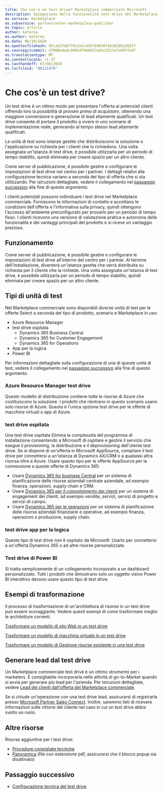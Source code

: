 ```yaml
---
title: Che cos'è un test drive? Marketplace commerciale Microsoft
description: Spiegazione della funzionalità test drive del Marketplace
ms.service: marketplace
ms.subservice: partnercenter-marketplace-publisher
ms.topic: article
author: keferna
ms.author: keferna
ms.date: 06/19/2020
ms.openlocfilehash: 95ca527d8f7912e2c455f94036fe61828b220257
ms.sourcegitcommit: d7008edadc9993df960817ad4c5521efa69ffa9f
ms.translationtype: MT
ms.contentlocale: it-IT
ms.lasthandoff: 07/08/2020
ms.locfileid: "86121470"
---
```

# <a name="what-is-a-test-drive"></a>Che cos'è un test drive?

Un test drive è un ottimo modo per presentare l'offerta ai potenziali clienti offrendo loro la possibilità di *provare prima di acquistare*, ottenendo una maggiore conversione e generazione di lead altamente qualificati. Un test drive consente di portare il prodotto a vivere in uno scenario di implementazione reale, generando al tempo stesso lead altamente qualificati.

Le unità di test sono istanze gestite che distribuiscono la soluzione o l'applicazione su richiesta per i clienti che lo richiedono. Una volta assegnata un'istanza di test drive, è possibile utilizzarla per un periodo di tempo stabilito, quindi eliminata per creare spazio per un altro cliente.

Come server di pubblicazione, è possibile gestire e configurare le impostazioni di test drive nel centro per i partner. I dettagli relativi alla configurazione tecnica variano a seconda del tipo di offerta che si sta utilizzando. Per istruzioni dettagliate, vedere il collegamento nel [passaggio successivo](#next-step) alla fine di questo argomento.

I clienti potenziali possono individuare i test drive nel Marketplace commerciale. Forniscono le informazioni di contatto e accettano le condizioni dell'offerta e l'informativa sulla privacy, quindi ottengono l'accesso all'ambiente preconfigurato per provarlo per un periodo di tempo fisso. I clienti ricevono una versione di valutazione pratica e autonoma delle funzionalità e dei vantaggi principali del prodotto e si riceve un vantaggio prezioso.

## <a name="how-does-it-work"></a>Funzionamento

Come server di pubblicazione, è possibile gestire e configurare le impostazioni di test drive all'interno del centro per i partner. Al termine dell'installazione, diventerà un'istanza gestita che verrà distribuita su richiesta per il cliente che la richiede. Una volta assegnata un'istanza di test drive, è possibile utilizzarla per un periodo di tempo stabilito, quindi eliminata per creare spazio per un altro cliente.

## <a name="types-of-test-drives"></a>Tipi di unità di test

Nel Marketplace commerciale sono disponibili diverse unità di test per le offerte Select a seconda del tipo di prodotto, scenario e Marketplace in uso:

- Azure Resource Manager
- test drive ospitata
    - Dynamics 365 Business Central
    - Dynamics 365 for Customer Engagement
    - Dynamics 365 for Operations
- App per la logica
- Power BI

Per informazioni dettagliate sulla configurazione di una di queste unità di test, vedere il collegamento nel [passaggio successivo](#next-step) alla fine di questo argomento.

### <a name="azure-resource-manager-test-drive"></a>Azure Resource Manager test drive

Questo modello di distribuzione contiene tutte le risorse di Azure che costituiscono la soluzione. I prodotti che rientrano in questo scenario usano solo risorse di Azure. Questa è l'unica opzione test drive per le offerte di macchine virtuali o app di Azure.

### <a name="hosted-test-drive"></a>test drive ospitata

Una test drive ospitata Elimina la complessità del programma di installazione consentendo a Microsoft di ospitare e gestire il servizio che esegue il provisioning, la distribuzione e il deprovisioning dell'utente test drive. Se si dispone di un'offerta in Microsoft AppSource, compilare il test drive per connettersi a un'istanza di Dynamics AX/CRM o a qualsiasi altra risorsa oltre a Azure. Usare questo tipo per le offerte AppSource per la connessione a queste offerte di Dynamics 365:

- Usare [Dynamics 365 for business Central](partner-center-portal/create-new-operations-offer.md) per un sistema di pianificazione delle risorse aziendali centrale aziendale, ad esempio finanza, operazioni, supply chain e CRM.
- Usare [Dynamics 365 per il coinvolgimento dei clienti](partner-center-portal/create-new-customer-engagement-offer.md) per un sistema di engagement dei clienti, ad esempio vendite, servizi, servizi di progetto e servizi di campo.
- Usare [Dynamics 365 per le operazioni](partner-center-portal/create-new-operations-offer.md) per un sistema di pianificazione delle risorse aziendali finanziarie e operative, ad esempio finanza, operazioni e produzione, supply chain.

### <a name="logic-app-test-drive"></a>test drive app per la logica

Questo tipo di test drive non è ospitato da Microsoft. Usarlo per connettersi a un'offerta Dynamics 365 o ad altre risorse personalizzate.

### <a name="power-bi-test-drive"></a>Test drive di Power BI

Si tratta semplicemente di un collegamento incorporato a un dashboard personalizzato. Tutti i prodotti che dimostrano solo un oggetto visivo Power BI interattivo devono usare questo tipo di test drive.

## <a name="transforming-examples"></a>Esempi di trasformazione

Il processo di trasformazione di un'architettura di risorse in un test drive può essere scoraggiante. Vedere questi esempi di come trasformare meglio le architetture correnti.

[Trasformare un modello di sito Web in un test drive](https://github.com/Azure/AzureTestDrive/wiki/Transforming-Website-Deployment-Template-for-Test-Drive)

[Trasformare un modello di macchina virtuale in un test drive](https://github.com/Azure/AzureTestDrive/wiki/Transforming-Virtual-Machine-Deployment-Template-for-Test-Drive)

[Trasformare un modello di Gestione risorse esistente in una test drive](https://github.com/Azure/AzureTestDrive/wiki/Deploying-Existing-Solutions)

## <a name="generate-leads-from-your-test-drive"></a>Generare lead dal test drive

Un Marketplace commerciale test drive è un ottimo strumento per i marketers. È consigliabile incorporarla nelle attività di go-to-Market quando si avvia per generare più lead per l'azienda. Per istruzioni dettagliate, vedere [Lead dei clienti dall'offerta del Marketplace commerciale](https://github.com/partner-center-portal/commercial-marketplace-get-customer-leads.md).

Se si chiude un'operazione con una test drive lead, assicurarsi di registrarla presso [Microsoft Partner Sales Connect](https://support.microsoft.com/help/3155788/getting-started-with-microsoft-partner-sales-connect). Inoltre, saremmo lieti di ricevere informazioni sulle vittorie del cliente nel caso in cui un test drive abbia svolto un ruolo.

## <a name="other-resources"></a>Altre risorse

Risorse aggiuntive per i test drive:

- [Procedure consigliate tecniche](https://github.com/Azure/AzureTestDrive/wiki/Test-Drive-Best-Practices)
- [Panoramica](https://assetsprod.microsoft.com/mpn/azure-marketplace-appsource-test-drives.pdf) (file con estensione pdf, assicurarsi che il blocco popup sia disattivato)

## <a name="next-step"></a>Passaggio successivo

- [Configurazione tecnica del test drive](test-drive-technical-configuration.md)
